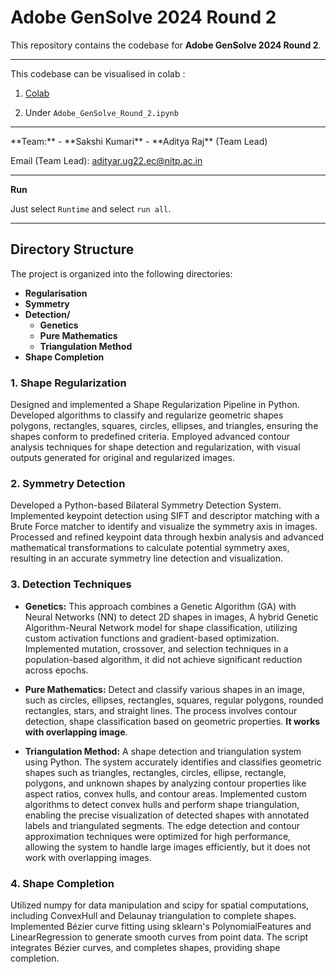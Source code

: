 # Adobe GenSolve 2024 Round 2

This repository contains the codebase for **Adobe GenSolve 2024 Round 2**.

<hr>
This codebase can be visualised in colab : 

1. <a href = 'https://colab.research.google.com/drive/1dtSS-wcZi-1UJ5yARUKFxxfauVi0B3hm?usp=sharing'> Colab </a>

2. Under `Adobe_GenSolve_Round_2.ipynb`

<hr>
**Team:**
- **Sakshi Kumari**
- **Aditya Raj**  (Team Lead)

Email (Team Lead): 
adityar.ug22.ec@nitp.ac.in

<hr>

**Run** 

Just select `Runtime` and select `run all`.
<hr>

## Directory Structure 

The project is organized into the following directories:
- **Regularisation**
- **Symmetry**
- **Detection/**
  - **Genetics**
  - **Pure Mathematics**
  - **Triangulation Method**
- **Shape Completion** 


### 1. Shape Regularization

Designed and implemented a Shape Regularization Pipeline in Python. Developed algorithms to classify and regularize geometric shapes polygons, rectangles, squares, circles, ellipses, and triangles, ensuring the shapes conform to predefined criteria. Employed advanced contour analysis techniques for shape detection and regularization, with visual outputs generated for original and regularized images. 


### 2. Symmetry Detection

Developed a Python-based Bilateral Symmetry Detection System. Implemented keypoint detection using SIFT and descriptor matching with a Brute Force matcher to identify and visualize the symmetry axis in images. Processed and refined keypoint data through hexbin analysis and advanced mathematical transformations to calculate potential symmetry axes, resulting in an accurate symmetry line detection and visualization. 

### 3. Detection Techniques

- **Genetics:**
  This approach combines a Genetic Algorithm (GA) with Neural Networks (NN) to detect 2D shapes in images, A hybrid Genetic Algorithm-Neural Network model for shape classification, utilizing custom activation functions and gradient-based optimization. Implemented mutation, crossover, and selection techniques in a population-based algorithm, it did not achieve significant reduction across epochs.

- **Pure Mathematics:**
  Detect and classify various shapes in an image, such as circles, ellipses, rectangles, squares, regular polygons, rounded rectangles, stars, and straight lines. The process involves contour detection, shape classification based on geometric properties. **It works with overlapping image**.

- **Triangulation Method:**
  A shape detection and triangulation system using Python. The system accurately identifies and classifies geometric shapes such as triangles, rectangles, circles, ellipse, rectangle, polygons, and unknown shapes by analyzing contour properties like aspect ratios, convex hulls, and contour areas. Implemented custom algorithms to detect convex hulls and perform shape triangulation, enabling the precise visualization of detected shapes with annotated labels and triangulated segments. The edge detection and contour approximation techniques were optimized for high performance, allowing the system to handle large images efficiently, but it does not work with overlapping images.

### 4. Shape Completion

Utilized numpy for data manipulation and scipy for spatial computations, including ConvexHull and Delaunay triangulation to complete shapes. Implemented Bézier curve fitting using sklearn's PolynomialFeatures and LinearRegression to generate smooth curves from point data. The script integrates Bézier curves, and completes shapes, providing shape completion.






